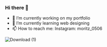 ### Hi there 👋



- 🔭 I’m currently working on my portfolio
- 🌱 I’m currently learning web designing
- 📫 How to reach me: Instagram: moritz_0506

![Download (1)](https://user-images.githubusercontent.com/79975750/134062213-6bca891d-6736-4549-8954-f6e95c9ea9de.png)
